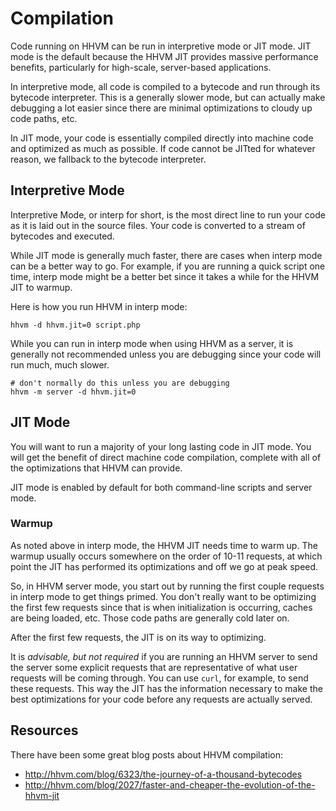 # Compilation

Code running on HHVM can be run in interpretive mode or JIT mode. JIT mode is the default because the HHVM JIT provides massive performance benefits, particularly for high-scale, server-based applications.

In interpretive mode, all code is compiled to a bytecode and run through its bytecode interpreter. This is a generally slower mode, but can actually make debugging a lot easier since there are minimal optimizations to cloudy up code paths, etc.

In JIT mode, your code is essentially compiled directly into machine code and optimized as much as possible. If code cannot be JITted for whatever reason, we fallback to the bytecode interpreter.

## Interpretive Mode

Interpretive Mode, or interp for short, is the most direct line to run your code as it is laid out in the source files. Your code is converted to a stream of bytecodes and executed. 

While JIT mode is generally much faster, there are cases when interp mode can be a better way to go. For example, if you are running a quick script one time, interp mode might be a better bet since it takes a while for the HHVM JIT to warmup.

Here is how you run HHVM in interp mode:

```
hhvm -d hhvm.jit=0 script.php
```

While you can run in interp mode when using HHVM as a server, it is generally not recommended unless you are debugging since your code will run much, much slower.

```
# don't normally do this unless you are debugging
hhvm -m server -d hhvm.jit=0
```

## JIT Mode

You will want to run a majority of your long lasting code in JIT mode. You will get the benefit of direct machine code compilation, complete with all of the optimizations that HHVM can provide.

JIT mode is enabled by default for both command-line scripts and server mode.

### Warmup

As noted above in interp mode, the HHVM JIT needs time to warm up. The warmup usually occurs somewhere on the order of 10-11 requests, at which point the JIT has performed its optimizations and off we go at peak speed.

So, in HHVM server mode, you start out by running the first couple requests in interp mode to get things primed. You don't really want to be optimizing the first few requests since that is when initialization is occurring, caches are being loaded, etc. Those code paths are generally cold later on.

After the first few requests, the JIT is on its way to optimizing.

It is *advisable, but not required* if you are running an HHVM server to send the server some explicit requests that are representative of what user requests will be coming through. You can use `curl`, for example, to send these requests. This way the JIT has the information necessary to make the best optimizations for your code before any requests are actually served.

## Resources

There have been some great blog posts about HHVM compilation:

* http://hhvm.com/blog/6323/the-journey-of-a-thousand-bytecodes
* http://hhvm.com/blog/2027/faster-and-cheaper-the-evolution-of-the-hhvm-jit
